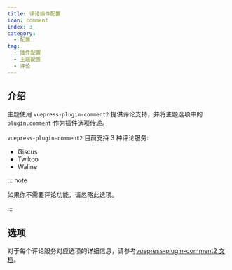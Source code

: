 ```yaml
---
title: 评论插件配置
icon: comment
index: 3
category:
  - 配置
tag:
  - 插件配置
  - 主题配置
  - 评论
---
```


## 介绍

主题使用 `vuepress-plugin-comment2` 提供评论支持，并将主题选项中的 `plugin.comment` 作为插件选项传递。

`vuepress-plugin-comment2` 目前支持 3 种评论服务:

- Giscus
- Twikoo
- Waline

::: note

如果你不需要评论功能，请忽略此选项。

:::

## 选项

对于每个评论服务对应选项的详细信息，请参考[vuepress-plugin-comment2 文档][comment-config]。

[comment-config]: https://vuepress-theme-hope.github.io/v2/comment/zh/config/
